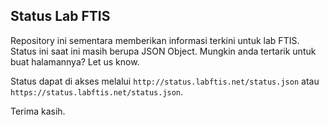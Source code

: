 ## Status Lab FTIS

Repository ini sementara memberikan informasi terkini untuk lab FTIS. Status ini saat ini masih berupa JSON Object. Mungkin anda tertarik untuk buat halamannya? Let us know.



Status dapat di akses melalui `http://status.labftis.net/status.json` atau `https://status.labftis.net/status.json`.



Terima kasih.